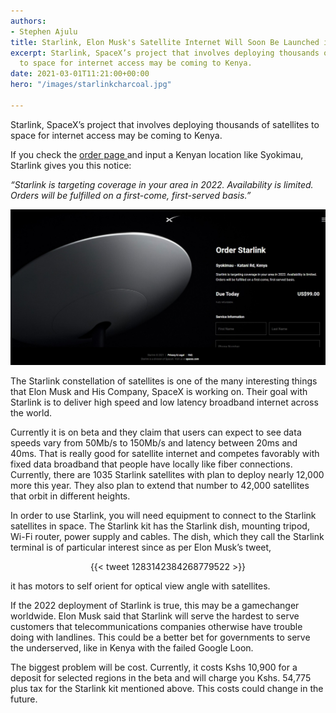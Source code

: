 ```yaml
---
authors:
- Stephen Ajulu
title: Starlink, Elon Musk's Satellite Internet Will Soon Be Launched in Kenya
excerpt: Starlink, SpaceX’s project that involves deploying thousands of satellites
  to space for internet access may be coming to Kenya.
date: 2021-03-01T11:21:00+00:00
hero: "/images/starlinkcharcoal.jpg"

---
```

Starlink, SpaceX’s project that involves deploying thousands of satellites to space for internet access may be coming to Kenya.

If you check the [order page ](https://www.starlink.com/preorder/)and input a Kenyan location like Syokimau, Starlink gives you this notice:

_“Starlink is targeting coverage in your area in 2022. Availability is limited. Orders will be fulfilled on a first-come, first-served basis.”_

![](/static/images/web-capture_1-3-2021_141730_www-starlink-com.jpeg)

The Starlink constellation of satellites is one of the many interesting things that Elon Musk and His Company, SpaceX is working on. Their goal with Starlink is to deliver high speed and low latency broadband internet across the world.

Currently it is on beta and they claim that users can expect to see data speeds vary from 50Mb/s to 150Mb/s and latency between 20ms and 40ms. That is really good for satellite internet and competes favorably with fixed data broadband that people have locally like fiber connections. Currently, there are 1035 Starlink satellites with plan to deploy nearly 12,000 more this year. They also plan to extend that number to 42,000 satellites that orbit in different heights.

In order to use Starlink, you will need equipment to connect to the Starlink satellites in space. The Starlink kit has the Starlink dish, mounting tripod, Wi-Fi router, power supply and cables. The dish, which they call the Starlink terminal is of particular interest since as per Elon Musk’s tweet, 

<div align="center">
{{< tweet 1283142384268779522 >}}
  </div>

it has motors to self orient for optical view angle with satellites.

If the 2022 deployment of Starlink is true, this may be a gamechanger worldwide. Elon Musk said that Starlink will serve the hardest to serve customers that telecommunications companies otherwise have trouble doing with landlines. This could be a better bet for governments to serve the underserved, like in Kenya with the failed Google Loon.

The biggest problem will be cost. Currently, it costs Kshs 10,900 for a deposit for selected regions in the beta and will charge you Kshs. 54,775 plus tax for the Starlink kit mentioned above. This costs could change in the future.
